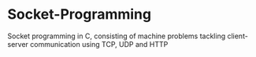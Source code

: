 # Socket-Programming
Socket programming in C, consisting of machine problems tackling client-server communication using TCP, UDP and HTTP
